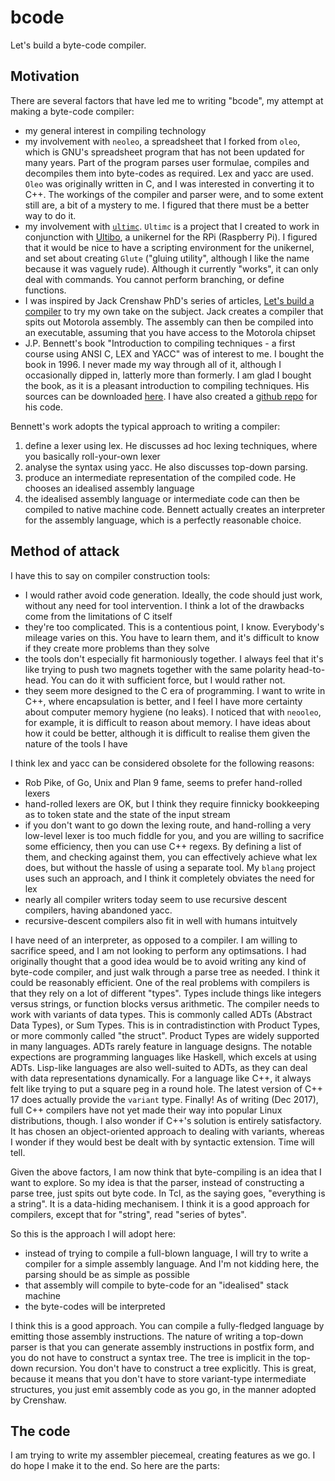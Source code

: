 # bcode

Let's build a byte-code compiler.

## Motivation

There are several factors that have led me to writing "bcode", my attempt at making a byte-code compiler:

* my general interest in compiling technology
* my involvement with `neoleo`, a spreadsheet that I forked from `oleo`, which is GNU's spreadsheet program that has not been updated for many years. Part of the program parses user formulae, compiles and decompiles them into byte-codes as required. Lex and yacc are used. `Oleo` was originally written in C, and I was interested in converting it to C++. The workings of the compiler and parser were, and to some extent still are, a bit of a mystery to me. I figured that there must be a better way to do it.
* my involvement with [`ultimc`](https://github.com/blippy/ultimc). `Ultimc` is a project that I created to work in conjunction with [Ultibo](https://ultibo.org/), a unikernel for the RPi (Raspberry Pi). I figured that it would be nice to have a scripting environment for the unikernel, and set about creating `Glute` ("gluing utility", although I like the name because it was vaguely rude). Although it currently "works", it can only deal with commands. You cannot perform branching, or define functions.
* I was inspired by Jack Crenshaw PhD's series of articles, [Let's build a compiler](https://compilers.iecc.com/crenshaw/) to try my own take on the subject. Jack creates a compiler that spits out Motorola assembly. The assembly can then be compiled into an executable, assuming that you have access to the Motorola chipset
* J.P. Bennett's book "Introduction to compiling techniques - a first course using ANSI C, LEX and YACC" was of interest to me. I bought the book in 1996. I never made my way through all of it, although I occasionally dipped in, latterly more than formerly. I am glad I bought the book, as it is a pleasant introduction to compiling techniques. His sources can be downloaded [here](http://www.jeremybennett.com/publications/download.html). I have also created a [github repo](https://github.com/blippy/bennett) for his code.

Bennett's work adopts the typical approach to writing a compiler:
1. define a lexer using lex. He discusses ad hoc lexing techniques, where you basically roll-your-own lexer
2. analyse the syntax using yacc. He also discusses top-down parsing.
3. produce an intermediate representation of the compiled code. He chooses an idealised assembly language
4. the idealised assembly language or intermediate code can then be compiled to native machine code. Bennett actually creates an interpreter for the assembly language, which is a perfectly reasonable choice.

## Method of attack

I have this to say on compiler construction tools:
* I would rather avoid code generation. Ideally, the code should just work, without any need for tool intervention. I think a lot of the drawbacks come from the limitations of C itself
* they're too complicated. This is a contentious point, I know. Everybody's mileage varies on this. You have to learn them, and it's difficult to know if they create more problems than they solve
* the tools don't especially fit harmoniously together. I always feel that it's like trying to push two magnets together with the same polarity head-to-head. You can do it with sufficient force, but I would rather not.
* they seem more designed to the C era of programming. I want to write in C++, where encapsulation is better, and I feel I have more certainty about computer memory hygiene (no leaks). I noticed that with `neooleo`, for example, it is difficult to reason about memory. I have ideas about how it could be better, although it is difficult to realise them given the nature of the tools I have

I think lex and yacc can be considered obsolete for the following reasons:
* Rob Pike, of Go, Unix and Plan 9 fame, seems to prefer hand-rolled lexers
* hand-rolled lexers are OK, but I think they require finnicky bookkeeping as to token state and the state of the input stream
* if you don't want to go down the lexing route, and hand-rolling a very low-level lexer is too much fiddle for you, and you are willing to sacrifice some efficiency, then you can use C++ regexs. By defining a list of them, and checking against them, you can effectively achieve what lex does, but without the hassle of using a separate tool. My `blang` project uses such an approach, and I think it completely obviates the need for lex
* nearly all compiler writers today seem to use recursive descent compilers, having abandoned yacc. 
* recursive-descent compilers also fit in well with humans intuitvely

I have need of an interpreter, as opposed to a compiler. I am willing to sacrifice speed, and I am not looking to perform any optimsations. I had originally thought that a good idea would be to avoid writing any kind of byte-code compiler, and just walk through a parse tree as needed. I think it could be reasonably efficient. One of the real problems with compilers is that they rely on a lot of different "types". Types include things like integers versus strings, or function blocks versus arithmetic. The compiler needs to work with variants of data types. This is commonly called ADTs (Abstract Data Types), or Sum Types. This is in contradistinction with Product Types, or more commonly called "the struct". Product Types are widely supported in many languages. ADTs rarely feature in language designs. The notable expections are programming languages like Haskell, which excels at using ADTs. Lisp-like languages are also well-suited to ADTs, as they can deal with data representations dynamically. For a language like C++, it always felt like trying to put a square peg in a round hole. The latest version of C++ 17 does actually provide the `variant` type. Finally! As of writing (Dec 2017), full C++ compilers have not yet made their way into popular Linux distributions, though. I also wonder if C++'s solution is entirely satisfactory. It has chosen an object-oriented approach to dealing with variants, whereas I wonder if they would best be dealt with by syntactic extension. Time will tell.

Given the above factors, I am now think that byte-compiling is an idea that I want to explore. So my idea is that the parser, instead of constructing a parse tree, just spits out byte code.  In Tcl, as the saying goes, "everything is a string". It is a data-hiding mechanisem. I think it is a good approach for compilers, except that for "string", read "series of bytes".

So this is the approach I will adopt here:
* instead of trying to compile a full-blown language, I will try to write a compiler for a simple assembly language. And I'm not kidding here, the parsing should be as simple as possible
* that assembly will compile to byte-code for an "idealised" stack machine
* the byte-codes will be interpreted

I think this is a good approach. You can compile a fully-fledged language by emitting those assembly instructions. The nature of writing a top-down parser is that you can generate assembly instructions in postfix form, and you do not have to construct a syntax tree. The tree is implicit in the top-down recursion. You don't have to construct a tree explicitly. This is great, because it means that you don't have to store variant-type intermediate structures, you just emit assembly code as you go, in the manner adopted by Crenshaw.

## The code

I am trying to write my assembler piecemeal, creating features as we go. I do hope I make it to the end. So here are the parts:



